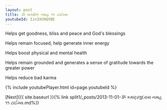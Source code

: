 ```yaml
---
layout: post
title: ૐ ધનવીને નમહ ૧૧ ટાઈમ્સ
youtubeId: Iin3XU9QYBE
---
```

 
 
Helps get goodness, bliss and peace and God's blessings
 
Helps remain focused, help generate inner energy 
 
Helps boost physical and mental health 
 
Helps remain grounded and generates a sense of gratitude towards the greater power 
 
Helps reduce bad karma
 
 
 
 


{% include youtubePlayer.html id=page.youtubeId %}
 
[Next]({{ site.baseurl }}{% link  split1/_posts/2013-11-01-ૐ કમણ્ડલુદરાય નમહ ૧૧ ટાઈમ્સ.md%})
 
